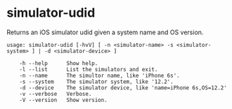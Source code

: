 # simulator-udid

Returns an iOS simulator udid given a system name and OS version.

```
usage: simulator-udid [-hvV] [ -n <simulator-name> -s <simulator-system> ] | -d <simulator-device> ]

    -h --help      Show help.
    -l --list      List the simulators and exit.
    -n --name      The simultor name, like 'iPhone 6s'.
    -s --system    The simulator system, like '12.2'.
    -d --device    The simulator device, like 'name=iPhone 6s,OS=12.2'
    -v --verbose   Verbose.
    -V --version   Show version.
```
